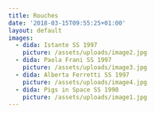 ```yaml
---
title: Rouches
date: '2018-03-15T09:55:25+01:00'
layout: default
images:
  - dida: Istante SS 1997
    picture: /assets/uploads/image2.jpg
  - dida: Paola Frani SS 1997
    picture: /assets/uploads/image3.jpg
  - dida: Alberta Ferretti SS 1997
    picture: /assets/uploads/image4.jpg
  - dida: Pigs in Space SS 1998
    picture: /assets/uploads/image1.jpg
---
```


